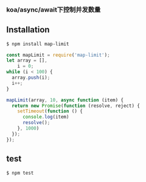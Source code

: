 ### koa/async/await下控制并发数量

## Installation

```sh
$ npm install map-limit
```

```javascript
const mapLimit = require('map-limit');
let array = [],
    i = 0;
while (i < 100) {
  array.push(i);
  i++;
}

mapLimit(array, 10, async function (item) {
  return new Promise(function (resolve, reject) {
    setTimeout(function () {
      console.log(item)
      resolve();
    }, 1000)
  });
});
```

## test

```sh
$ npm test
```